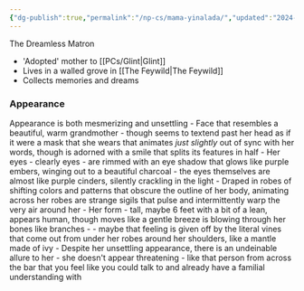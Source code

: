 ```yaml
---
{"dg-publish":true,"permalink":"/np-cs/mama-yinalada/","updated":"2024-12-22T22:28:27.123-06:00"}
---
```


The Dreamless Matron

- 'Adopted' mother to [[PCs/Glint\|Glint]]
- Lives in a walled grove in  [[The Feywild\|The Feywild]]
- Collects memories and dreams

### Appearance
Appearance is both mesmerizing and unsettling
	- Face that resembles a beautiful, warm grandmother - though seems to textend past her head as if it were a mask that she wears that animates *just slightly* out of sync with her words, though is adorned with a smile that splits its features in half
	- Her eyes - clearly eyes - are rimmed with an eye shadow that glows like purple embers, winging out to a beautiful charcoal - the eyes themselves are almost like purple cinders, silently crackling in the light
	- Draped in robes of shifting colors and patterns that obscure the outline of her body, animating across her robes are strange sigils that pulse and intermittently warp the very air around her
	- Her form - tall, maybe 6 feet with a bit of a lean, appears human, though moves like a gentle breeze is blowing through her bones like branches - 
	- maybe that feeling is given off by the literal vines that come out from under her robes around her shoulders, like a mantle made of ivy
	- Despite her unsettling appearance, there is an undeinable allure to her - she doesn't appear threatening - like that person from across the bar that you feel like you could talk to and already have a familial understanding with